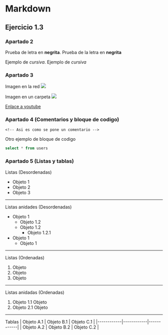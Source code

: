 # Markdown
## Ejercicio 1.3
### Apartado 2
Prueba de letra en __negrita__.  Prueba de la letra en **negrita**

Ejemplo de _cursiva_. Ejemplo de *cursiva*

### Apartado 3
Imagen en la red 
![](https://us-tuna-sounds-images.voicemod.net/c26c41f3-f379-43e7-8a4f-18cc4e2e500c-1666148944721.png)


Imagen en un carpeta 
![](imagenes/maxresdefault.jpg)


[Enlace a youtube](https://www.youtube.com/)
### Apartado 4 (Comentarios y bloque de codigo)


```
<!-- Asi es como se pone un comentario -->
```
<!-- Este comentario no se mostrara -->
Otro ejemplo de bloque de codigo
```sql
select * from users
```


### Apartado 5 (Listas y tablas)
Listas  (Desordenadas)
* Objeto 1
* Objeto 2
* Objeto 3
---
Listas anidades  (Desordenadas)
* Objeto 1
   * Objeto 1.2
   * Objeto 1.2
       * Objeto 1.2.1
* Objeto 1
   * Objeto 1
---
Listas (Ordenadas) 
1. Objeto
2. Objeto
3. Objeto


---
Listas anidadas (Ordenadas)


1. Objeto 
   1.1 Objeto
2. Objeto 
   2.1 Objeto
---
Tablas 
| Objeto A.1 | Objeto B.1 | Objeto C.1 |
|------------|------------|------------|
| Objeto A.2 | Objeto B.2 | Objeto C.2 |
